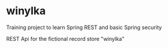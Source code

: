 # winylka
Training project to learn Spring REST and basic Spring security

REST Api for the fictional record store "winylka"
